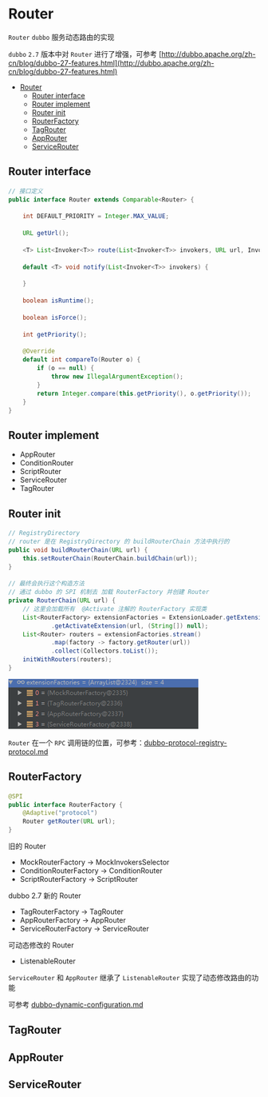 # Router

`Router` `dubbo` 服务动态路由的实现

`dubbo` `2.7` 版本中对 `Router` 进行了增强，可参考 [http://dubbo.apache.org/zh-cn/blog/dubbo-27-features.html](http://dubbo.apache.org/zh-cn/blog/dubbo-27-features.html)

- [Router](#router)
  - [Router interface](#router-interface)
  - [Router implement](#router-implement)
  - [Router init](#router-init)
  - [RouterFactory](#routerfactory)
  - [TagRouter](#tagrouter)
  - [AppRouter](#approuter)
  - [ServiceRouter](#servicerouter)

## Router interface

```java
// 接口定义
public interface Router extends Comparable<Router> {

    int DEFAULT_PRIORITY = Integer.MAX_VALUE;

    URL getUrl();

    <T> List<Invoker<T>> route(List<Invoker<T>> invokers, URL url, Invocation invocation) throws RpcException;

    default <T> void notify(List<Invoker<T>> invokers) {

    }

    boolean isRuntime();

    boolean isForce();

    int getPriority();

    @Override
    default int compareTo(Router o) {
        if (o == null) {
            throw new IllegalArgumentException();
        }
        return Integer.compare(this.getPriority(), o.getPriority());
    }
}
```

## Router implement

- AppRouter
- ConditionRouter
- ScriptRouter
- ServiceRouter
- TagRouter

## Router init

```java
// RegistryDirectory
// router 是在 RegistryDirectory 的 buildRouterChain 方法中执行的
public void buildRouterChain(URL url) {
    this.setRouterChain(RouterChain.buildChain(url));
}

// 最终会执行这个构造方法
// 通过 dubbo 的 SPI 机制去 加载 RouterFactory 并创建 Router
private RouterChain(URL url) {
    // 这里会加载所有  @Activate 注解的 RouterFactory 实现类
    List<RouterFactory> extensionFactories = ExtensionLoader.getExtensionLoader(RouterFactory.class)
            .getActivateExtension(url, (String[]) null);
    List<Router> routers = extensionFactories.stream()
            .map(factory -> factory.getRouter(url))
            .collect(Collectors.toList());
    initWithRouters(routers);
}
```

![RouterFactory](./images/dubbo-RouterFactory.png)

`Router` 在一个 `RPC` 调用链的位置，可参考：[dubbo-protocol-registry-protocol.md](dubbo-protocol-registry-protocol.md#cluster-and-router-and-directory)

## RouterFactory

```java
@SPI
public interface RouterFactory {
    @Adaptive("protocol")
    Router getRouter(URL url);
}
```

旧的 Router

- MockRouterFactory -> MockInvokersSelector
- ConditionRouterFactory -> ConditionRouter
- ScriptRouterFactory -> ScriptRouter

dubbo 2.7 新的 Router

- TagRouterFactory -> TagRouter
- AppRouterFactory -> AppRouter
- ServiceRouterFactory -> ServiceRouter

可动态修改的 Router

- ListenableRouter

`ServiceRouter` 和 `AppRouter` 继承了 `ListenableRouter` 实现了动态修改路由的功能

可参考 [dubbo-dynamic-configuration.md](dubbo-dynamic-configuration.md)

## TagRouter

## AppRouter

## ServiceRouter